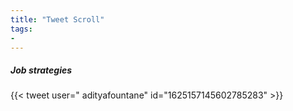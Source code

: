```yaml
---
title: "Tweet Scroll"
tags:
- 
---
```


##### Job strategies

{{< tweet user=" adityafountane" id="1625157145602785283" >}}
